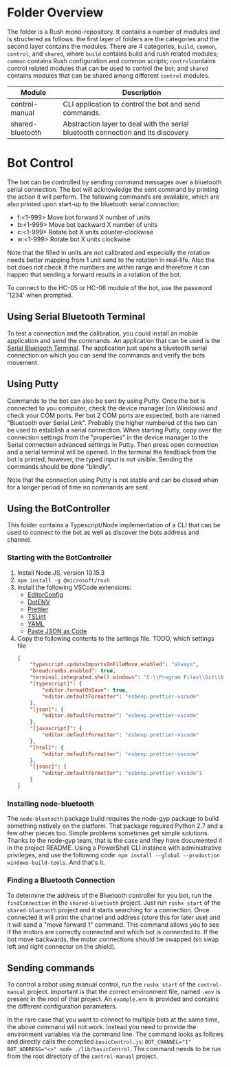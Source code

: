 
# Folder Overview

The folder is a Rush mono-repository. It contains a number of modules and is structered as follows: the first
layer of folders are the categories and the second layer contains the modules. There are 4 categories, `build`,
`common`, `control`, and `shared`, where `build` contains build and rush related modules; `common` contains
Rush configuration and common scripts; `control`contains control related modules that can be used to control
the bot; and `shared` contains modules that can be shared among different `control` modules.

 | Module           | Description                                                                              |
 | ---------------- | ---------------------------------------------------------------------------------------- |
 | control-manual   | CLI application to control the bot and send commands.                                    |
 | shared-bluetooth | Abstraction layer to deal with the serial bluetooth connection and its discovery         |

# Bot Control

The bot can be controlled by sending command messages over a bluetooth serial connection. The bot will acknowledge
the sent command by printing the action it will perform. The following commands are available, which are also
printed upon start-up to the bluetooth serial connection:
- f:<1-999>     Move bot forward X number of units
- b:<1-999>     Move bot backward X number of units
- c:<1-999>     Rotate bot X units counter-clockwise
- w:<1-999>     Rotate bot X units clockwise

Note that the filled in units are not calibrated and especially the rotation needs better mapping from 1 unit send
to the rotation in real-life. Also the bot does not check if the numbers are within range and therefore it can
happen that sending a forward results in a rotation of the bot.

To connect to the HC-05 or HC-06 module of the bot, use the password '1234' when prompted.

## Using Serial Bluetooth Terminal

To test a connection and the calibration, you could install an mobile application and send the commands. An application
that can be used is the [Serial Bluetooth Terminal](https://play.google.com/store/apps/details?id=de.kai_morich.serial_bluetooth_terminal&hl=en_US).
The application just opens a bluetooth serial connection on which you can send the commands and verify the bots
movement.

## Using Putty

Commands to the bot can also be sent by using Putty. Once the bot is connected to you computer, check the device manager
(on Windows) and check your COM ports. Per bot 2 COM ports are expected, both are named "Bluetooth over Serial Link".
Probably the higher numbered of the two can be used to establish a serial connection. When starting Putty, copy over the
connection settings from the "properties" in the device manager to the Serial connection advanced settings in Putty.
Then press open connection and a serial terminal will be opened. In the terminal the feedback from the bot is printed,
however, the typed input is not visible. Sending the commands should be done "blindly".

Note that the connection using Putty is not stable and can be closed when for a longer period of time no commands are sent.

## Using the BotController

This folder contains a Typescript/Node implementation of a CLI that can be used to connect to the bot as well as discover the
bots address and channel.

### Starting with the BotController

1. Install Node.JS, version 10.15.3
2. `npm install -g @microsoft/rush`
3. Install the following VSCode extensions:
    - [EditorConfig](https://marketplace.visualstudio.com/items?itemName=EditorConfig.EditorConfig)
    - [DotENV](https://marketplace.visualstudio.com/items?itemName=mikestead.dotenv)
    - [Prettier](https://marketplace.visualstudio.com/items?itemName=esbenp.prettier-vscode)
    - [TSLint](https://marketplace.visualstudio.com/items?itemName=ms-vscode.vscode-typescript-tslint-plugin)
    - [YAML](https://marketplace.visualstudio.com/items?itemName=redhat.vscode-yaml)
    - [Paste JSON as Code](https://marketplace.visualstudio.com/items?itemName=quicktype.quicktype)
4. Copy the following contents to the settings file. TODO, which settings file
    ```json
    {
        "typescript.updateImportsOnFileMove.enabled": "always",
        "breadcrumbs.enabled": true,
        "terminal.integrated.shell.windows": "C:\\Program Files\\Git\\bin\\bash.exe",
        "[typescript]": {
            "editor.formatOnSave": true,
            "editor.defaultFormatter": "esbenp.prettier-vscode"
        },
        "[json]": {
            "editor.defaultFormatter": "esbenp.prettier-vscode"
        },
        "[javascript]": {
            "editor.defaultFormatter": "esbenp.prettier-vscode"
        },
        "[html]": {
            "editor.defaultFormatter": "esbenp.prettier-vscode"
        },
        "[jsonc]": {
            "editor.defaultFormatter": "esbenp.prettier-vscode"1
        }
    }

    ```

### Installing node-bluetooth

The `node-bluetooth` package build requires the node-gyp package to build something natively on the platform.
That package required Python 2.7 and a few other pieces too. Simple problems sometimes get simple solutions.
Thanks to the node-gyp team, that is the case and they have documented it in the project README.
Using a PowerShell CLI instance with administrative privileges, and use the following code:
`npm install --global --production windows-build-tools`. And that's it.

### Finding a Bluetooth Connection

To determine the address of the Bluetooth controller for you bot, run the `findConnection` in the `shared-bluetooth`
project. Just run `rushx start` of the `shared-bluetooth` project and it starts searching for a connection. Once
connected it will print the channel and address (store this for later use) and it will send a "move forward 1"
command. This command allows you to see if the motors are correctly connected and which bot is connected to. If the
bot move backwards, the motor connections should be swapped (so swap left and right connector on the shield).

## Sending commands

To control a robot using manual control, run the `rushx start` of the `control-manual` project. Important is that
the correct environment file, named `.env` is present in the root of that project. An `example.env` is provided and
contains the different configuration parameters.

In the rare case that you want to connect to multiple bots at the same time, the above command will not work. Instead
you need to provide the environment variables via the command line. The command looks as follows and directly calls
the compiled `basicControl.js`: `BOT_CHANNEL="1" BOT_ADDRESS="<>" node ./lib/basicControl`. The command needs to be run
from the root directory of the `control-manual` project.
